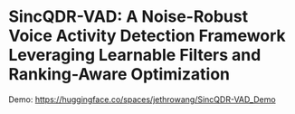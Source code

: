 # SincQDR-VAD: A Noise-Robust Voice Activity Detection Framework Leveraging Learnable Filters and Ranking-Aware Optimization

Demo: https://huggingface.co/spaces/jethrowang/SincQDR-VAD_Demo
